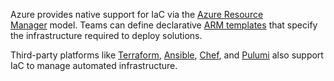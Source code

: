 Azure provides native support for IaC via the [Azure Resource Manager](https://learn.microsoft.com/en-us/azure/azure-resource-manager/management/overview) model. Teams can define declarative [ARM templates](https://learn.microsoft.com/en-us/azure/azure-resource-manager/templates/overview) that specify the infrastructure required to deploy solutions.

Third-party platforms like [Terraform](https://learn.microsoft.com/en-us/azure/developer/terraform/overview), [Ansible](https://learn.microsoft.com/en-us/azure/developer/ansible/overview), [Chef](https://learn.microsoft.com/en-us/azure/developer/chef/overview), and [Pulumi](https://devblogs.microsoft.com/devops/infrastructure-as-code-azure-python-wpulumi) also support IaC to manage automated infrastructure.